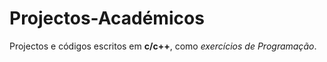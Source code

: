 # Projectos-Académicos

Projectos e códigos escritos em **c/c++**, como *exercícios de Programação*. 
